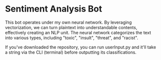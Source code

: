 # Sentiment Analysis Bot

This bot operates under my own neural network. By leveraging vectorization, we can turn plaintext into understandable contents, effectively creating an NLP unit.
The neural network categorizes the text into various types, including "toxic", "insult", "threat", and "racist".

If you've downloaded the repository, you can run userInput.py and it'll take a string via the CLI (terminal) before outputting its classifications.
